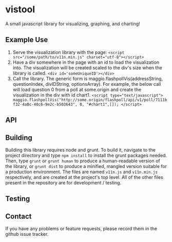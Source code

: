 vistool
=======
A small javascript library for visualizing, graphing, and charting!

Example Use
-------
1. Serve the visualization library with the page:
`<script src="/some/path/to/v11n.min.js" charset="utf-8"></script>`
2. Have a div somewhere in the page with an id to load the visualization into. The visualization will be created scaled to the div's size when the library is called.
`<div id='someUniqueID'></div>`
3. Call the library. The generic form is maggio.flashpollVis(addressString, questionIndex, divIDString, optionsArray). For example, the below call will load question 0 from a poll at some.origin and create the visualization in the div with id chart1.
`<script type="text/javascript">
maggio.flashpollVis("http://some.origin/flashpoll/api/v1/poll/7111bf32-4a8c-40c6-9e2c-b503643", 0, "#chart1",[]);
</script>`

API
-------

Building
-------
Building this library requires node and grunt. To build it, navigate to the project directory and type `npm install` to install the grunt packages needed. Then, type `grunt` or `grunt human` to produce a human-readable version of the library, or `grunt dist` to produce a minified, mangled version suitable for a production environment. The files are named `v11n.js` and `v11n.min.js` respectively, and are created at the project's top level. All of the other files present in the repository are for development / testing.

Testing
-------

Contact
-------
If you have any problems or feature requests, please record them in the github issue tracker.
